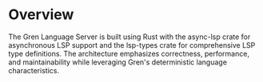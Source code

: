 # Overview

The Gren Language Server is built using Rust with the async-lsp crate for asynchronous LSP support and the lsp-types crate for comprehensive LSP type definitions. The architecture emphasizes correctness, performance, and maintainability while leveraging Gren's deterministic language characteristics.
